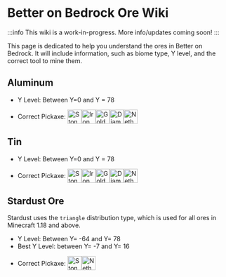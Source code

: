 # Better on Bedrock Ore Wiki
:::info
This wiki is a work-in-progress. More info/updates coming soon!
:::

This page is dedicated to help you understand the ores in Better on Bedrock. It will include information, such as biome type, Y level, and the correct tool to mine them.

## Aluminum
- Y Level: Between Y=0 and Y = 78
<ul>
  <li>
    <span style="display: inline-flex; align-items: center;">
      Correct Pickaxe: 
      <img src="https://minecraft.wiki/images/Stone_Pickaxe_JE2_BE2.png?650b0" alt="Stone Pickaxe" width="32" style="margin-left: 4px;">
      <img src="https://minecraft.wiki/images/Iron_Pickaxe_JE3_BE2.png?8a6ea" alt="Iron Pickaxe" width="32">
      <img src="https://minecraft.wiki/images/Golden_Pickaxe_JE4_BE3.png?f9470" alt="Golden Pickaxe" width="32">
      <img src="https://minecraft.wiki/images/Diamond_Pickaxe_JE3_BE3.png?7409d" alt="Diamond Pickaxe" width="32">
      <img src="https://minecraft.wiki/images/Netherite_Pickaxe_JE3.png?36cb3" alt="Netherite Pickaxe" width="32">
    </span>
  </li>
</ul>

## Tin
- Y Level: Between Y=0 and Y = 78
<ul>
  <li>
    <span style="display: inline-flex; align-items: center;">
      Correct Pickaxe: 
      <img src="https://minecraft.wiki/images/Stone_Pickaxe_JE2_BE2.png?650b0" alt="Stone Pickaxe" width="32" style="margin-left: 4px;">
      <img src="https://minecraft.wiki/images/Iron_Pickaxe_JE3_BE2.png?8a6ea" alt="Iron Pickaxe" width="32">
      <img src="https://minecraft.wiki/images/Golden_Pickaxe_JE4_BE3.png?f9470" alt="Golden Pickaxe" width="32">
      <img src="https://minecraft.wiki/images/Diamond_Pickaxe_JE3_BE3.png?7409d" alt="Diamond Pickaxe" width="32">
      <img src="https://minecraft.wiki/images/Netherite_Pickaxe_JE3.png?36cb3" alt="Netherite Pickaxe" width="32">
    </span>
  </li>
</ul>

## Stardust Ore
Stardust uses the `triangle` distribution type, which is used for all ores in Minecraft 1.18 and above.
- Y Level: Between Y= -64 and Y= 78
- Best Y Level: between Y= -7 and Y= 16
<ul>
  <li>
    <span style="display: inline-flex; align-items: center;">
      Correct Pickaxe: 
      <img src="https://minecraft.wiki/images/Diamond_Pickaxe_JE3_BE3.png?7409d" alt="Stone Pickaxe" width="32" style="margin-left: 4px;">
      <img src="https://minecraft.wiki/images/Netherite_Pickaxe_JE3.png?36cb3" alt="Netherite Pickaxe" width="32">
    </span>
  </li>
</ul>